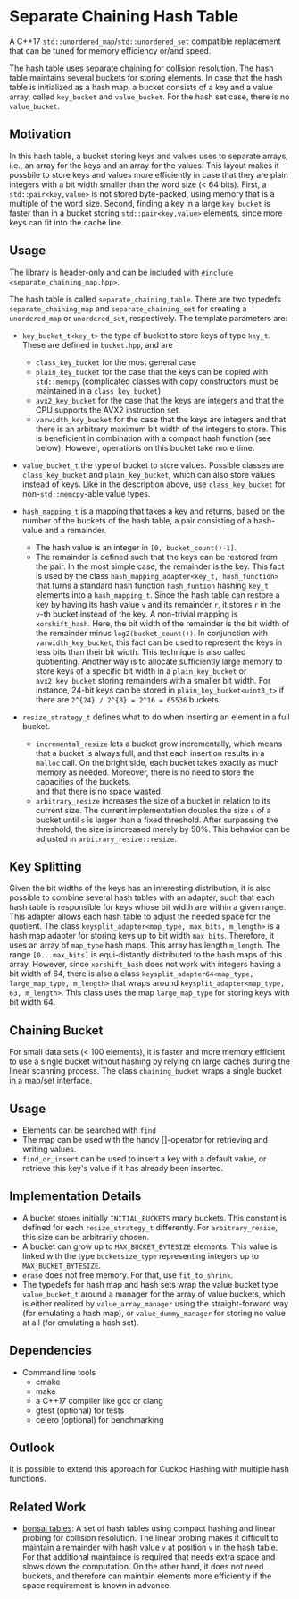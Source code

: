 Separate Chaining Hash Table
============================

A C++17 `std::unordered_map`/`std::unordered_set` compatible replacement that can be tuned for memory efficiency or/and speed.

The hash table uses separate chaining for collision resolution.
The hash table maintains several buckets for storing elements.
In case that the hash table is initialized as a hash map, a bucket consists of a key and a value array, called `key_bucket` and `value_bucket`.
For the hash set case, there is no `value_bucket`.

## Motivation

In this hash table, a bucket storing keys and values uses to separate arrays, i.e., an array for the keys and an array for the values.
This layout makes it possbile to store keys and values more efficiently in case that they are plain integers with a bit width smaller than the word size (< 64 bits).
First, a `std::pair<key,value>` is not stored byte-packed, using memory that is a multiple of the word size.
Second, finding a key in a large `key_bucket` is faster than in a bucket storing `std::pair<key,value>` elements, since more keys can fit into the cache line.


## Usage

The library is header-only and can be included with `#include <separate_chaining_map.hpp>`.

The hash table is called `separate_chaining_table`. 
There are two typedefs `separate_chaining_map` and `separate_chaining_set` for creating a `unordered_map` or `unordered_set`, respectively.
The template parameters are:

- `key_bucket_t<key_t>` the type of bucket to store keys of type `key_t`. These are defined in `bucket.hpp`, and are
  - `class_key_bucket` for the most general case
  - `plain_key_bucket` for the case that the keys can be copied with `std::memcpy` (complicated classes with copy constructors must be maintained in a `class_key_bucket`)
  - `avx2_key_bucket` for the case that the keys are integers and that the CPU supports the AVX2 instruction set.
  - `varwidth_key_bucket` for the case that the keys are integers and that there is an arbitrary maximum bit width of the integers to store. This is beneficient in combination with a compact hash function (see below). However, operations on this bucket take more time.

- `value_bucket_t` the type of bucket to store values. Possible classes are `class_key_bucket` and `plain_key_bucket`, which can also store values instead of keys. 
Like in the description above, use `class_key_bucket` for non-`std::memcpy`-able value types.

- `hash_mapping_t` is a mapping that takes a key and returns, based on the number of the buckets of the hash table, a pair consisting of a hash-value and a remainder.
  - The hash value is an integer in `[0, bucket_count()-1]`. 
  - The remainder is defined such that the keys can be restored from the pair. In the most simple case, the remainder is the key. 
    This fact is used by the class `hash_mapping_adapter<key_t, hash_function>` that turns a standard hash function `hash_funtion` hashing `key_t` elements into a `hash_mapping_t`.
	Since the hash table can restore a key by having its hash value `v` and its remainder `r`, it stores `r` in the `v`-th bucket instead of the key.
A non-trivial mapping is `xorshift_hash`. Here, the bit width of the remainder is the bit width of the remainder minus `log2(bucket_count())`. 
In conjunction with `varwidth_key_bucket`, this fact can be used to represent the keys in less bits than their bit width.
This technique is also called quotienting.
Another way is to allocate sufficiently large memory to store keys of a specific bit width in a `plain_key_bucket` or `avx2_key_bucket` storing remainders with a smaller bit width. For instance, 24-bit keys can be stored in `plain_key_bucket<uint8_t>` if there are `2^{24} / 2^{8} = 2^16 = 65536` buckets.

- `resize_strategy_t` defines what to do when inserting an element in a full bucket.
  - `incremental_resize` lets a bucket grow incrementally, which means that a bucket is always full, and that each insertion results in a `malloc` call.
    On the bright side, each bucket takes exactly as much memory as needed. 
    Moreover, there is no need to store the capacities of the buckets.  
    and that there is no space wasted.
  - `arbitrary_resize` increases the size of a bucket in relation to its current size. The current implementation doubles the size `s` of a bucket until `s` is larger than a fixed threshold. 
  After surpassing the threshold, the size is increased merely by 50%. This behavior can be adjusted in `arbitrary_resize::resize`.

## Key Splitting

Given the bit widths of the keys has an interesting distribution, it is also possible to combine several hash tables with an adapter, such that each hash table is 
responsible for keys whose bit width are within a given range.
This adapter allows each hash table to adjust the needed space for the quotient.
The class `keysplit_adapter<map_type, max_bits, m_length>` is a hash map adapter for storing keys up to bit width `max_bits`.
Therefore, it uses an array of `map_type` hash maps. This array has length `m_length`. 
The range `[0...max_bits]` is equi-distantly distributed to the hash maps of this array.
However, since `xorshift_hash` does not work with integers having a bit width of 64, 
there is also a class `keysplit_adapter64<map_type, large_map_type, m_length>` that wraps around `keysplit_adapter<map_type, 63, m_length>`.
This class uses the map `large_map_type` for storing keys with bit width 64.

## Chaining Bucket

For small data sets (< 100 elements), it is faster and more memory efficient to use a single bucket without hashing by relying on large caches during the linear scanning process.
The class `chaining_bucket` wraps a single bucket in a map/set interface. 

## Usage
- Elements can be searched with `find`
- The map can be used with the handy []-operator for retrieving and writing values. 
- `find_or_insert` can be used to insert a key with a default value, or retrieve this key's value if it has already been inserted.

## Implementation Details

- A bucket stores initially `INITIAL_BUCKETS` many buckets. This constant is defined for each `resize_strategy_t` differently. For `arbitrary_resize`, this size can be arbitrarily chosen.
- A bucket can grow up to `MAX_BUCKET_BYTESIZE` elements. This value is linked with the type `bucketsize_type` representing integers up to `MAX_BUCKET_BYTESIZE`.
- `erase` does not free memory. For that, use `fit_to_shrink`.
- The typedefs for hash map and hash sets wrap the value bucket type `value_bucket_t` around a manager for the array of value buckets, which is either realized by `value_array_manager` using the straight-forward way (for emulating a hash map), or `value_dummy_manager` for storing no value at all (for emulating a hash set).



## Dependencies

- Command line tools
  - cmake
  - make
  - a C++17 compiler like gcc or clang 
  - gtest (optional) for tests
  - celero (optional) for benchmarking

## Outlook
It is possible to extend this approach for Cuckoo Hashing with multiple hash functions.

## Related Work
- [bonsai tables](https://github.com/tudocomp/compact_sparse_hash): A set of hash tables using compact hashing and linear probing for collision resolution. 
  The linear probing makes it difficult to maintain a remainder with hash value `v` at position `v` in the hash table. For that additional maintaince is required that needs extra space and slows down the computation. On the other hand, it does not need buckets, and therefore can maintain elements more efficiently if the space requirement is known in advance.
